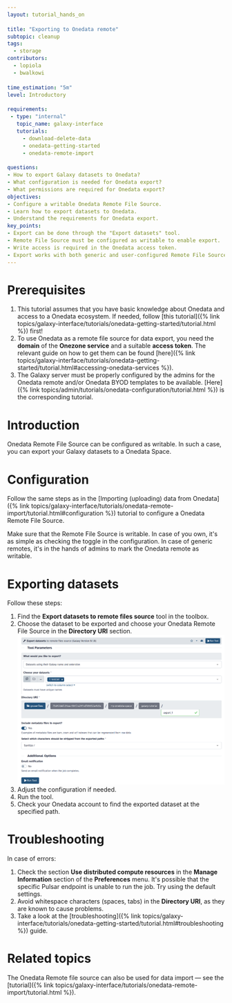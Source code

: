 ```yaml
---
layout: tutorial_hands_on

title: "Exporting to Onedata remote"
subtopic: cleanup
tags:
  - storage
contributors:
  - lopiola
  - bwalkowi

time_estimation: "5m"
level: Introductory

requirements:
 - type: "internal"
   topic_name: galaxy-interface
   tutorials:
     - download-delete-data
     - onedata-getting-started
     - onedata-remote-import

questions:
- How to export Galaxy datasets to Onedata?
- What configuration is needed for Onedata export?
- What permissions are required for Onedata export?
objectives:
- Configure a writable Onedata Remote File Source.
- Learn how to export datasets to Onedata.
- Understand the requirements for Onedata export.
key_points:
- Export can be done through the "Export datasets" tool.
- Remote File Source must be configured as writable to enable export.
- Write access is required in the Onedata access token.
- Export works with both generic and user-configured Remote File Sources.
---
```



# Prerequisites

1. This tutorial assumes that you have basic knowledge about Onedata and access 
   to a Onedata ecosystem. If needed, follow 
   [this tutorial]({% link topics/galaxy-interface/tutorials/onedata-getting-started/tutorial.html %})
   first!
2. To use Onedata as a remote file source for data export, you need the
   **domain** of the **Onezone service** and a suitable **access token**. The
   relevant guide on how to get them can be found 
   [here]({% link topics/galaxy-interface/tutorials/onedata-getting-started/tutorial.html#accessing-onedata-services %}). 
3. The Galaxy server must be properly configured by the admins for the Onedata
   remote and/or Onedata BYOD templates to be available. 
   [Here]({% link topics/admin/tutorials/onedata-configuration/tutorial.html %}) is the corresponding tutorial.


# Introduction

Onedata Remote File Source can be configured as writable. In such a case, you
can export your Galaxy datasets to a Onedata Space.


# Configuration

Follow the same steps as in the 
[Importing (uploading) data from Onedata]({% link topics/galaxy-interface/tutorials/onedata-remote-import/tutorial.html#configuration %})
tutorial to configure a Onedata Remote File Source.

Make sure that the Remote File Source is writable. In case of you own,
it's as simple as checking the toggle in the configuration. In case of
generic remotes, it's in the hands of admins to mark the Onedata remote
as writable.


# Exporting datasets

Follow these steps:

1. Find the **Export datasets to remote files source** tool in the toolbox.
2. Choose the dataset to be exported and choose your Onedata Remote File Source
   in the **Directory URI** section.
   ![Export dataset](../../images/onedata-remote-export/dataset-export.png)
3. Adjust the configuration if needed.
4. Run the tool.
5. Check your Onedata account to find the exported dataset at the specified path.


# Troubleshooting

In case of errors:

1. Check the section **Use distributed compute resources** in the
   **Manage Information** section of the **Preferences** menu. It's
   possible that the specific Pulsar endpoint is unable to run the
   job. Try using the default settings.
2. Avoid whitespace characters (spaces, tabs) in the **Directory URI**,
   as they are known to cause problems.
3. Take a look at the 
   [troubleshooting]({% link topics/galaxy-interface/tutorials/onedata-getting-started/tutorial.html#troubleshooting %}) 
   guide.


# Related topics

The Onedata Remote file source can also be used for data import — see the 
[tutorial]({% link topics/galaxy-interface/tutorials/onedata-remote-import/tutorial.html %}).
